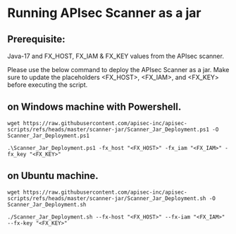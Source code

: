 # Running APIsec Scanner as a jar
## Prerequisite: 
Java-17 and FX_HOST, FX_IAM & FX_KEY values from the APIsec scanner.


Please use the below command to deploy the APIsec Scanner as a jar. Make sure to update the placeholders <FX_HOST>, <FX_IAM>, and <FX_KEY> before executing the script.
## on Windows machine with Powershell.
``` wget https://raw.githubusercontent.com/apisec-inc/apisec-scripts/refs/heads/master/scanner-jar/Scanner_Jar_Deployment.ps1 -O Scanner_Jar_Deployment.ps1 ```

```.\Scanner_Jar_Deployment.ps1 -fx_host "<FX_HOST>" -fx_iam "<FX_IAM>" -fx_key "<FX_KEY>"```


## on Ubuntu machine.
``` wget https://raw.githubusercontent.com/apisec-inc/apisec-scripts/refs/heads/master/scanner-jar/Scanner_Jar_Deployment.sh -O Scanner_Jar_Deployment.sh ```

```./Scanner_Jar_Deployment.sh --fx-host "<FX_HOST>" --fx-iam "<FX_IAM>" --fx-key "<FX_KEY>"```
